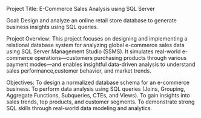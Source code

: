 Project Title:
E-Commerce Sales Analysis using SQL Server

Goal:
Design and analyze an online retail store database to generate business insights using SQL queries.

Project Overview:
This project focuses on designing and implementing a relational database system for analyzing global e-commerce sales data using SQL Server Management Studio (SSMS).
It simulates real-world e-commerce operations—customers purchasing products through various payment modes—and enables insightful data-driven analysis to understand 
sales performance,customer behavior, and market trends.

Objectives:
To design a normalized database schema for an e-commerce business.
To perform data analysis using SQL queries (Joins, Grouping, Aggregate Functions, Subqueries, CTEs, and Views).
To gain insights into sales trends, top products, and customer segments.
To demonstrate strong SQL skills through real-world data modeling and analytics.
